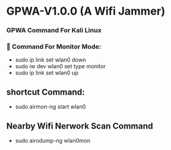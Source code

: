 # GPWA-V1.0.0 (A Wifi Jammer)

### GPWA Command For Kali Linux

### 🔧 Command For Monitor Mode:
- sudo ip link set wlan0 down
- sudo iw dev wlan0 set type monitor
- sudo ip link set wlan0 up

## shortcut Command:
- sudo airmon-ng start wlan0

## Nearby Wifi Nerwork Scan Command
- sudo airodump-ng wlan0mon
